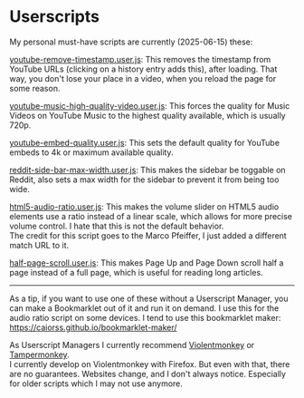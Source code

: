 # Userscripts

My personal must-have scripts are currently (2025-06-15) these:

[youtube-remove-timestamp.user.js](https://github.com/Alistair1231/my-userscripts/blob/master/youtube-remove-timestamp.user.js): This removes the timestamp from YouTube URLs (clicking on a history entry adds this), after loading. That way, you don't lose your place in a video, when you reload the page for some reason.


[youtube-music-high-quality-video.user.js](https://github.com/Alistair1231/my-userscripts/blob/master/youtube-music-high-quality-video.user.js): This forces the quality for Music Videos on YouTube Music to the highest quality available, which is usually 720p. 


[youtube-embed-quality.user.js](https://github.com/Alistair1231/my-userscripts/blob/master/youtube-embed-quality.user.js): This sets the default quality for YouTube embeds to 4k or maximum available quality.


[reddit-side-bar-max-width.user.js](https://github.com/Alistair1231/my-userscripts/blob/master/reddit-side-bar-max-width.user.js): This makes the sidebar be toggable on Reddit, also sets a max width for the sidebar to prevent it from being too wide. 


[html5-audio-ratio.user.js](https://github.com/Alistair1231/my-userscripts/blob/master/html5-audio-ratio.user.js): This makes the volume slider on HTML5 audio elements use a ratio instead of a linear scale, which allows for more precise volume control. I hate that this is not the default behavior.  
The credit for this script goes to the Marco Pfeiffer, I just added a different match URL to it.


[half-page-scroll.user.js](https://github.com/Alistair1231/my-userscripts/blob/master/half-page-scroll.user.js): This makes Page Up and Page Down scroll half a page instead of a full page, which is useful for reading long articles.

-----

As a tip, if you want to use one of these without a Userscript Manager, you can make a Bookmarklet out of it and run it on demand. I use this for the audio ratio script on some devices. I tend to use this bookmarklet maker: https://caiorss.github.io/bookmarklet-maker/

As Userscript Managers I currently recommend [Violentmonkey](https://violentmonkey.github.io/) or [Tampermonkey](https://www.tampermonkey.net/).  
I currently develop on Violentmonkey with Firefox. But even with that, there are no guarantees. Websites change, and I don't always notice. Especially for older scripts which I may not use anymore.
